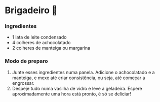 # Brigadeiro :chocolate_bar:

### Ingredientes

- 1 lata de leite condensado
- 4 colheres de achocolatado
- 2 colheres de manteiga ou margarina

### Modo de preparo

1. Junte esses ingredientes numa panela. Adicione o achocolatado e a manteiga, e mexe até criar consistência, ou seja, até começar a engrossar.
2. Despeje tudo numa vasilha de vidro e leve a geladeira. Espere aproximadamente uma hora está pronto, é só se deliciar!